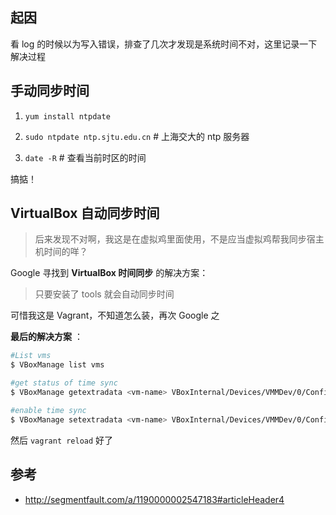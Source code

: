 ## 起因

看 log 的时候以为写入错误，排查了几次才发现是系统时间不对，这里记录一下解决过程

##  手动同步时间

1. `yum install ntpdate`

1. `sudo ntpdate ntp.sjtu.edu.cn`  # 上海交大的 ntp 服务器

1. `date -R`  # 查看当前时区的时间

搞掂！


## VirtualBox 自动同步时间

> 后来发现不对啊，我这是在虚拟鸡里面使用，不是应当虚拟鸡帮我同步宿主机时间的咩？

Google 寻找到 __VirtualBox 时间同步__ 的解决方案：

>  只要安装了 tools 就会自动同步时间

可惜我这是 Vagrant，不知道怎么装，再次 Google 之

__最后的解决方案__ ：

```bash
#List vms
$ VBoxManage list vms

#get status of time sync
$ VBoxManage getextradata <vm-name> VBoxInternal/Devices/VMMDev/0/Config/GetHostTimeDisabled 

#enable time sync
$ VBoxManage setextradata <vm-name> VBoxInternal/Devices/VMMDev/0/Config/GetHostTimeDisabled 0

```
然后 `vagrant reload` 好了

## 参考
- <http://segmentfault.com/a/1190000002547183#articleHeader4>
